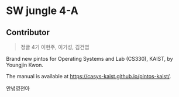 # SW jungle 4-A
## Contributor
> 정글 4기 이현주, 이기성, 김건엽

Brand new pintos for Operating Systems and Lab (CS330), KAIST, by Youngjin Kwon.

The manual is available at https://casys-kaist.github.io/pintos-kaist/.

안녕영천아